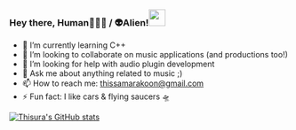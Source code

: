 ### Hey there, Human🧑🏽‍🚀 / 👽Alien!<img src="https://raw.githubusercontent.com/MartinHeinz/MartinHeinz/master/wave.gif" width="30px">


<!-- **this8/this8** is a ✨ _special_ ✨ repository because its `README.md` (this file) appears on your GitHub profile. -->

<!-- Here are some ideas to get you started: -->

<!-- - 🔭 I’m currently working on -->
- 🌱 I’m currently learning C++
- 👯 I’m looking to collaborate on music applications (and productions too!)
- 🤔 I’m looking for help with audio plugin development
- 💬 Ask me about anything related to music ;)
- 📫 How to reach me: thissamarakoon@gmail.com
- ⚡ Fun fact: I like cars & flying saucers 🛸
<!-- - 😄 Pronouns: ... -->
[![Thisura's GitHub stats](https://github-readme-stats.vercel.app/api?username=this8&count_private=true&show_icons=true)](https://github.com/anuraghazra/github-readme-stats)
